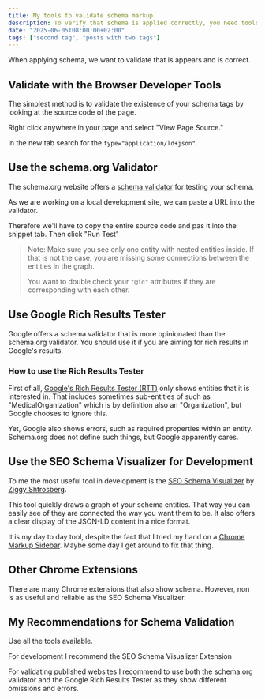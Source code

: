 ```yaml
---
title: My tools to validate schema markup.
description: To verify that schema is applied correctly, you need tools.
date: "2025-06-05T08:00:00+02:00"
tags: ["second tag", "posts with two tags"]
---
```

When applying schema, we want to validate that is appears and is correct.

## Validate with the Browser Developer Tools

The simplest method is to validate the existence of your schema tags by looking at the source code of the page.

Right click anywhere in your page and select "View Page Source."

In the new tab search for the `type="application/ld+json"`.

## Use the schema.org Validator

The schema.org website offers a [schema validator](https://validator.schema.org/) for testing your schema.

As we are working on a local development site, we can paste a URL into the validator.

Therefore we'll have to copy the entire source code and pas it into the snippet tab. Then click "Run Test"

> Note: Make sure you see only one entity with nested entities inside. 
> If that is not the case, you are missing some connections between the entities in the graph.
> 
> You want to double check your `"@id"` attributes if they are corresponding with each other.

## Use Google Rich Results Tester

Google offers a schema validator that is more opinionated than the schema.org validator. You should use it if you are aiming for rich results in Google's results.

### How to use the Rich Results Tester

First of all, [Google's Rich Results Tester (RTT)](https://search.google.com/test/rich-results) only shows entities that it is interested in. That includes sometimes sub-entities of such as "MedicalOrganization" which is by definition also an "Organization", but Google chooses to ignore this.

Yet, Google also shows errors, such as required properties within an entity. Schema.org does not define such things, but Google apparently cares.

## Use the SEO Schema Visualizer for Development

To me the most useful tool in development is the [SEO Schema Visualizer](https://www.shtros.com/seo-schema-visualizer/) by [Ziggy Shtrosberg](https://www.shtros.com/). 

This tool quickly draws a graph of your schema entities. That way you can easily see of they are connected the way you want them to be. It also offers a clear display of the JSON-LD content in a nice format.

It is my day to day tool, despite the fact that I tried my hand on a [Chrome Markup Sidebar](https://entitygarden.com/tools/chrome_extension_eg_sidebar/). Maybe some day I get around to fix that thing.

## Other Chrome Extensions

There are many Chrome extensions that also show schema. However, non is as useful and reliable as the SEO Schema Visualizer.

## My Recommendations for Schema Validation

Use all the tools available.

For development I recommend the SEO Schema Visualizer Extension

For validating published websites I recommend to use both the schema.org validator and the Google Rich Results Tester as they show different omissions and errors.
